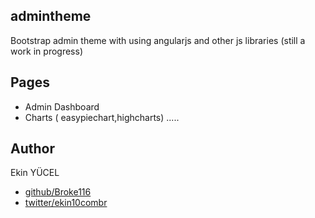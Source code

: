 ## admintheme 
Bootstrap admin theme with using angularjs and other js libraries (still a work in progress)

## Pages
- Admin Dashboard
- Charts ( easypiechart,highcharts)
.....

## Author
Ekin YÜCEL
+ [github/Broke116](https://github.com/Broke116)
+ [twitter/ekin10combr](http://twitter.com/ekin10combr)
